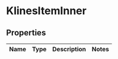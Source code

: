 

# KlinesItemInner


## Properties

| Name | Type | Description | Notes |
|------------ | ------------- | ------------- | -------------|



